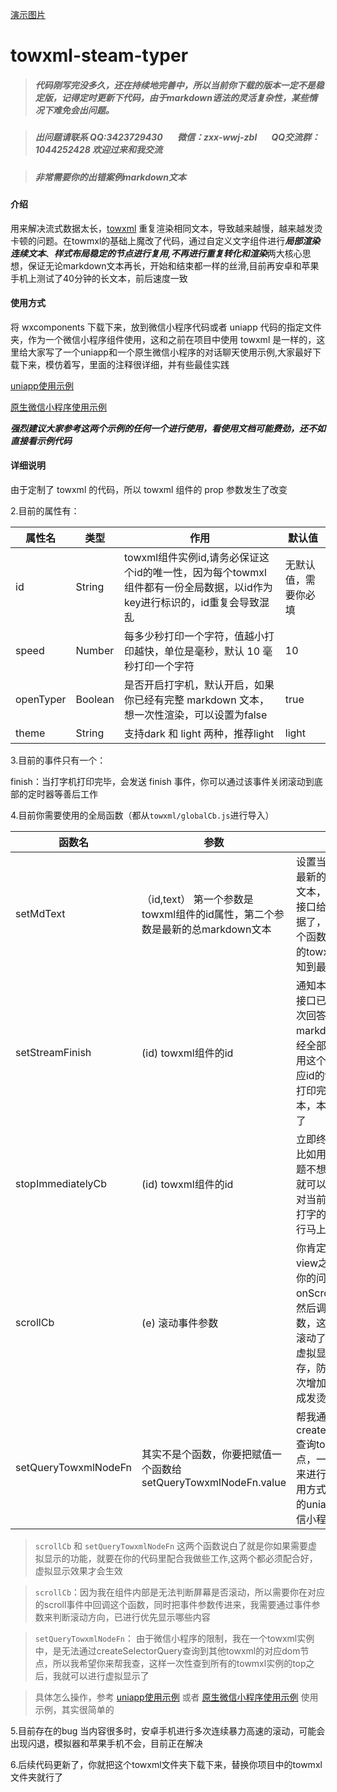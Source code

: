 [演示图片](./towxml_typer.gif)

# towxml-steam-typer
> ##### 代码刚写完没多久，还在持续地完善中，所以当前你下载的版本一定不是稳定版，记得定时更新下代码，由于markdown语法的灵活复杂性，某些情况下难免会出问题。

> ##### 出问题请联系 QQ:3423729430 &nbsp;&nbsp;&nbsp;&nbsp;&nbsp; 微信：zxx-wwj-zbl &nbsp;&nbsp;&nbsp;&nbsp;&nbsp;   QQ交流群：1044252428  欢迎过来和我交流

> ##### 非常需要你的出错案例markdown文本


#### 介绍
用来解决流式数据太长，[towxml](https://github.com/sbfkcel/towxml) 重复渲染相同文本，导致越来越慢，越来越发烫卡顿的问题。在towmxl的基础上魔改了代码，通过自定义文字组件进行***局部渲染连续文本***、***样式布局稳定的节点进行复用,不再进行重复转化和渲染***两大核心思想，保证无论markdown文本再长，开始和结束都一样的丝滑,目前再安卓和苹果手机上测试了40分钟的长文本，前后速度一致

#### 使用方式

将 wxcomponents 下载下来，放到微信小程序代码或者 uniapp 代码的指定文件夹，作为一个微信小程序组件使用，这和之前在项目中使用 towxml 是一样的，这里给大家写了一个uniapp和一个原生微信小程序的对话聊天使用示例,大家最好下载下来，模仿着写，里面的注释很详细，并有些最佳实践

[uniapp使用示例](https://github.com/zhouzxx/towxml-stream-typer-uniapp-example)

[原生微信小程序使用示例](https://github.com/zhouzxx/towxml-stream-typer-weChat-example)

***强烈建议大家参考这两个示例的任何一个进行使用，看使用文档可能费劲，还不如直接看示例代码***


#### 详细说明

由于定制了 towxml 的代码，所以 towxml 组件的 prop 参数发生了改变

2.目前的属性有：

| 属性名      | 类型               | 作用                                                                                                          | 默认值 |
|-------------|-------------------|-------------------------------------------------------------------------------------------------------------- |-------|
| id          | String            | towxml组件实例id,请务必保证这个id的唯一性，因为每个towmxl组件都有一份全局数据，以id作为key进行标识的，id重复会导致混乱|无默认值，需要你必填|
| speed       | Number            | 每多少秒打印一个字符，值越小打印越快，单位是毫秒，默认 10 毫秒打印一个字符                                          |10|
| openTyper   | Boolean           | 是否开启打字机，默认开启，如果你已经有完整 markdown 文本，想一次性渲染，可以设置为false                             |true|
|theme        | String            | 支持dark 和 light 两种，推荐light                                                                              |light|


3.目前的事件只有一个：

finish：当打字机打印完毕，会发送 finish 事件，你可以通过该事件关闭滚动到底部的定时器等善后工作

4.目前你需要使用的全局函数（都从`towxml/globalCb.js`进行导入）

| 函数名                 | 参数                                                                          | 作用                                                                                                                                                                       |
|-----------------------|-------------------------------------------------------------------------------|----------------------------------------------------------------------------------------------------------------------------------                                          |
| setMdText             |（id,text） 第一个参数是towxml组件的id属性，第二个参数是最新的总markdown文本        | 设置当前一次问答中最新的总markdwon文本，每次当你流式接口给你推送新的数据了，你就调一下这个函数，这样对应id的towxml组件才能感知到最新的总文本                                          |
| setStreamFinish       | (id)  towxml组件的id                                                           | 通知本次问答的流式接口已经结束，当本次回答所有markdown文本都已经全部拿到了，就调用这个函数，这样对应id的towxml就知道打印完当前这些文本，本次打印就完成了                               |
| stopImmediatelyCb     | (id)  towxml组件的id                                                           | 立即终止本次打印，比如用户想问新的问题不想看这个回答，就可以调用这个函数对当前对应id的正在打字的towmxl实例进行马上终止打字                                                           |                                                                                                                    
| scrollCb              | (e)   滚动事件参数                                                              | 你肯定会用scroll-view之类的组件包裹你的问答，请监听onScroll滚动事件，然后调用用这个函数，这样我才知道你滚动了屏幕，帮你做虚拟显示，节约内存，防止随着问答轮次增加而撑爆内存造成发烫闪退  |                
 setQueryTowxmlNodeFn  | 其实不是个函数，你要把赋值一个函数给setQueryTowxmlNodeFn.value                    | 帮我通过createSelectorQuery查询towxml组件的节点，一边拿到top值，来进行虚拟显示，使用方式参考上面列举的uniapp或者原生微信小程序使用示例                                              |   
                                                           

> `scrollCb` 和 `setQueryTowxmlNodeFn` 这两个函数说白了就是你如果需要虚拟显示的功能，就要在你的代码里配合我做些工作,这两个都必须配合好，虚拟显示效果才会生效

> `scrollCb`：因为我在组件内部是无法判断屏幕是否滚动，所以需要你在对应的scroll事件中回调这个函数，同时把事件参数传进来，我需要通过事件参数来判断滚动方向，已进行优先显示哪些内容

> `setQueryTowxmlNodeFn`： 由于微信小程序的限制，我在一个towxml实例中，是无法通过createSelectorQuery查询到其他towxml的对应dom节点，所以我希望你来帮我查，这样一次性查到所有的towmxl实例的top之后，我就可以进行虚拟显示了

> 具体怎么操作，参考 [uniapp使用示例](https://github.com/zhouzxx/towxml-stream-typer-uniapp-example) 或者 [原生微信小程序使用示例](https://github.com/zhouzxx/towxml-stream-typer-weChat-example) 使用示例，其实很简单的

5.目前存在的bug
当内容很多时，安卓手机进行多次连续暴力高速的滚动，可能会出现闪退，模拟器和苹果手机不会，目前正在解决

6.后续代码更新了，你就把这个towxml文件夹下载下来，替换你项目中的towmxl文件夹就行了
